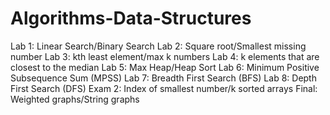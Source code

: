 # Algorithms-Data-Structures

Lab 1: Linear Search/Binary Search
Lab 2: Square root/Smallest missing number
Lab 3: kth least element/max k numbers
Lab 4: k elements that are closest to the median
Lab 5: Max Heap/Heap Sort
Lab 6: Minimum Positive Subsequence Sum (MPSS)
Lab 7: Breadth First Search (BFS)
Lab 8: Depth First Search (DFS)
Exam 2: Index of smallest number/k sorted arrays
Final: Weighted graphs/String graphs

